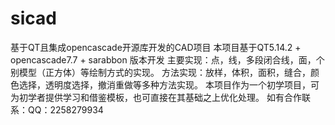 # sicad
基于QT且集成opencascade开源库开发的CAD项目
本项目基于QT5.14.2 + opencascade7.7 + sarabbon 版本开发
主要实现：点，线，多段闭合线，面，个别模型（正方体）等绘制方式的实现。
方法实现：放样，体积，面积，缝合，颜色选择，透明度选择，撤消重做等多种方法实现。
本项目作为一个初学项目，可为初学者提供学习和借鉴模板，也可直接在其基础之上优化处理。
如有合作联系：QQ：2258279934
